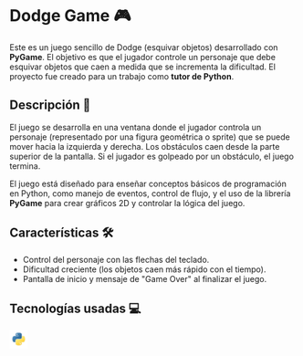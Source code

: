 # Dodge Game 🎮

Este es un juego sencillo de Dodge (esquivar objetos) desarrollado con **PyGame**. El objetivo es que el jugador controle un personaje que debe esquivar objetos que caen a medida que se incrementa la dificultad. El proyecto fue creado para un trabajo como **tutor de Python**.

## Descripción 📝

El juego se desarrolla en una ventana donde el jugador controla un personaje (representado por una figura geométrica o sprite) que se puede mover hacia la izquierda y derecha. Los obstáculos caen desde la parte superior de la pantalla. Si el jugador es golpeado por un obstáculo, el juego termina.

El juego está diseñado para enseñar conceptos básicos de programación en Python, como manejo de eventos, control de flujo, y el uso de la librería **PyGame** para crear gráficos 2D y controlar la lógica del juego.

## Características 🛠️

- Control del personaje con las flechas del teclado.
- Dificultad creciente (los objetos caen más rápido con el tiempo).
- Pantalla de inicio y mensaje de "Game Over" al finalizar el juego.
  
## Tecnologías usadas 💻
<code><img height="32" src="https://raw.githubusercontent.com/github/explore/80688e429a7d4ef2fca1e82350fe8e3517d3494d/topics/python/python.png" alt="Python"/></code>
